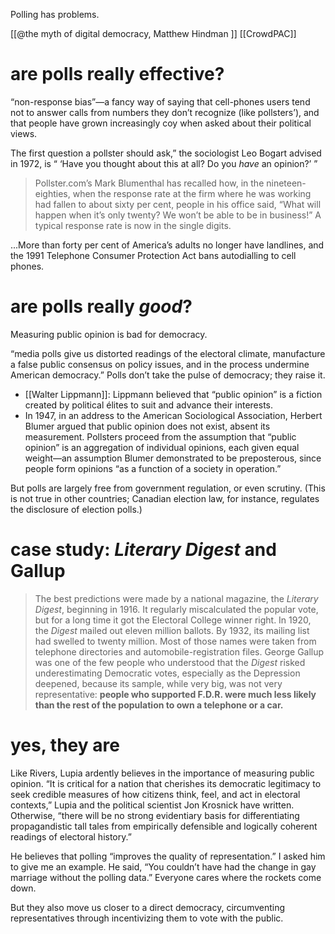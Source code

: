 Polling has problems.

[[@the myth of digital democracy, Matthew Hindman ]]
[[CrowdPAC]]

# are polls really effective?
“non-response bias”—a fancy way of saying that cell-phones users tend not to answer calls from numbers they don’t recognize (like pollsters’), and that people have grown increasingly coy when asked about their political views.

The first question a pollster should ask,” the sociologist Leo Bogart advised in 1972, is “ ‘Have you thought about this at all? Do you _have_ an opinion?’ ”

>Pollster.com’s Mark Blumenthal has recalled how, in the nineteen-eighties, when the response rate at the firm where he was working had fallen to about sixty per cent, people in his office said, “What will happen when it’s only twenty? We won’t be able to be in business!” A typical response rate is now in the single digits.

...More than forty per cent of America’s adults no longer have landlines, and the 1991 Telephone Consumer Protection Act bans autodialling to cell phones.


# are polls really _good_?
Measuring public opinion is bad for democracy.

“media polls give us distorted readings of the electoral climate, manufacture a false public consensus on policy issues, and in the process undermine American democracy.” Polls don’t take the pulse of democracy; they raise it.

- [[Walter Lippmann]]: Lippmann believed that “public opinion” is a fiction created by political élites to suit and advance their interests.
- In 1947, in an address to the American Sociological Association, Herbert Blumer argued that public opinion does not exist, absent its measurement. Pollsters proceed from the assumption that “public opinion” is an aggregation of individual opinions, each given equal weight—an assumption Blumer demonstrated to be preposterous, since people form opinions “as a function of a society in operation.”

But polls are largely free from government regulation, or even scrutiny. (This is not true in other countries; Canadian election law, for instance, regulates the disclosure of election polls.)

# case study: 	_Literary Digest_ and Gallup
> The best predictions were made by a national magazine, the _Literary Digest_, beginning in 1916. It regularly miscalculated the popular vote, but for a long time it got the Electoral College winner right. In 1920, the _Digest_ mailed out eleven million ballots. By 1932, its mailing list had swelled to twenty million. Most of those names were taken from telephone directories and automobile-registration files.
>  George Gallup was one of the few people who understood that the _Digest_ risked underestimating Democratic votes, especially as the Depression deepened, because its sample, while very big, was not very representative: **people who supported F.D.R. were much less likely than the rest of the population to own a telephone or a car.**





# yes, they are
Like Rivers, Lupia ardently believes in the importance of measuring public opinion. “It is critical for a nation that cherishes its democratic legitimacy to seek credible measures of how citizens think, feel, and act in electoral contexts,” Lupia and the political scientist Jon Krosnick have written. Otherwise, “there will be no strong evidentiary basis for differentiating propagandistic tall tales from empirically defensible and logically coherent readings of electoral history.”

He believes that polling “improves the quality of representation.” I asked him to give me an example. He said, “You couldn’t have had the change in gay marriage without the polling data.” Everyone cares where the rockets come down.
 
But they also move us closer to a direct democracy, circumventing representatives through incentivizing them to vote with the public.
